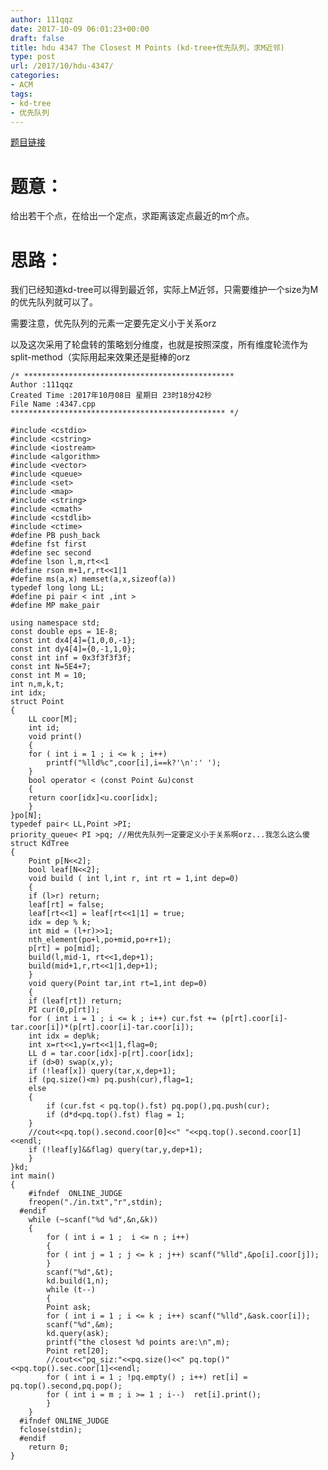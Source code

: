 ```yaml
---
author: 111qqz
date: 2017-10-09 06:01:23+00:00
draft: false
title: hdu 4347 The Closest M Points (kd-tree+优先队列，求M近邻)
type: post
url: /2017/10/hdu-4347/
categories:
- ACM
tags:
- kd-tree
- 优先队列
---
```


[题目链接](http://acm.split.hdu.edu.cn/showproblem.php?pid=4347)



# 题意：



给出若干个点，在给出一个定点，求距离该定点最近的m个点。



# 思路：



我们已经知道kd-tree可以得到最近邻，实际上M近邻，只需要维护一个size为M的优先队列就可以了。

需要注意，优先队列的元素一定要先定义小于关系orz

以及这次采用了轮盘转的策略划分维度，也就是按照深度，所有维度轮流作为split-method（实际用起来效果还是挺棒的orz


    
    /* ***********************************************
    Author :111qqz
    Created Time :2017年10月08日 星期日 23时18分42秒
    File Name :4347.cpp
    ************************************************ */
    
    #include <cstdio>
    #include <cstring>
    #include <iostream>
    #include <algorithm>
    #include <vector>
    #include <queue>
    #include <set>
    #include <map>
    #include <string>
    #include <cmath>
    #include <cstdlib>
    #include <ctime>
    #define PB push_back
    #define fst first
    #define sec second
    #define lson l,m,rt<<1
    #define rson m+1,r,rt<<1|1
    #define ms(a,x) memset(a,x,sizeof(a))
    typedef long long LL;
    #define pi pair < int ,int >
    #define MP make_pair
    
    using namespace std;
    const double eps = 1E-8;
    const int dx4[4]={1,0,0,-1};
    const int dy4[4]={0,-1,1,0};
    const int inf = 0x3f3f3f3f;
    const int N=5E4+7;
    const int M = 10;
    int n,m,k,t;
    int idx;
    struct Point
    {
        LL coor[M];
        int id;
        void print()
        {
        for ( int i = 1 ; i <= k ; i++)
            printf("%lld%c",coor[i],i==k?'\n':' ');
        }
        bool operator < (const Point &u)const
        {
        return coor[idx]<u.coor[idx];
        }
    }po[N];
    typedef pair< LL,Point >PI;
    priority_queue< PI >pq; //用优先队列一定要定义小于关系啊orz...我怎么这么傻
    struct KdTree
    {
        Point p[N<<2];
        bool leaf[N<<2];
        void build ( int l,int r, int rt = 1,int dep=0)
        {
        if (l>r) return;
        leaf[rt] = false;
        leaf[rt<<1] = leaf[rt<<1|1] = true;
        idx = dep % k;
        int mid = (l+r)>>1;
        nth_element(po+l,po+mid,po+r+1);
        p[rt] = po[mid];
        build(l,mid-1, rt<<1,dep+1);
        build(mid+1,r,rt<<1|1,dep+1);
        }
        void query(Point tar,int rt=1,int dep=0)
        {
        if (leaf[rt]) return;
        PI cur(0,p[rt]);
        for ( int i = 1 ; i <= k ; i++) cur.fst += (p[rt].coor[i]-tar.coor[i])*(p[rt].coor[i]-tar.coor[i]);
        int idx = dep%k;
        int x=rt<<1,y=rt<<1|1,flag=0;
        LL d = tar.coor[idx]-p[rt].coor[idx];
        if (d>0) swap(x,y);
        if (!leaf[x]) query(tar,x,dep+1);
        if (pq.size()<m) pq.push(cur),flag=1;
        else
        {
            if (cur.fst < pq.top().fst) pq.pop(),pq.push(cur);
            if (d*d<pq.top().fst) flag = 1;
        }
        //cout<<pq.top().second.coor[0]<<" "<<pq.top().second.coor[1]<<endl;
        if (!leaf[y]&&flag) query(tar,y,dep+1);
        }
    }kd;
    int main()
    {
        #ifndef  ONLINE_JUDGE 
        freopen("./in.txt","r",stdin);
      #endif
        while (~scanf("%d %d",&n,&k))
        {
            for ( int i = 1 ;  i <= n ; i++)
            {
            for ( int j = 1 ; j <= k ; j++) scanf("%lld",&po[i].coor[j]);
            }
            scanf("%d",&t);
            kd.build(1,n);
            while (t--)
            {
            Point ask;
            for ( int i = 1 ; i <= k ; i++) scanf("%lld",&ask.coor[i]);
            scanf("%d",&m);
            kd.query(ask);
            printf("the closest %d points are:\n",m);
            Point ret[20];
            //cout<<"pq_siz:"<<pq.size()<<" pq.top()"<<pq.top().sec.coor[1]<<endl;
            for ( int i = 1 ; !pq.empty() ; i++) ret[i] = pq.top().second,pq.pop();
            for ( int i = m ; i >= 1 ; i--)  ret[i].print();
            }
        }
      #ifndef ONLINE_JUDGE  
      fclose(stdin);
      #endif
        return 0;
    }
    






